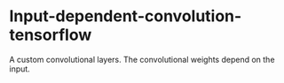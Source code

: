 # Input-dependent-convolution-tensorflow
A custom convolutional layers. The convolutional weights depend on the input. 

